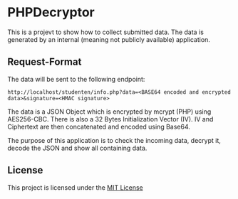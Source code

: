 # PHPDecryptor

This is a projevt to show how to collect submitted data. The data is generated by an internal (meaning not publicly available) application.

## Request-Format

The data will be sent to the following endpoint:
```
http://localhost/studenten/info.php?data=<BASE64 encoded and encrypted data>&signature=<HMAC signature>
```

The data is a JSON Object which is encrypted by mcrypt (PHP) using AES256-CBC. There is also a 32 Bytes Initialization Vector (IV). IV and Ciphertext are then concatenated and encoded using Base64.

The purpose of this application is to check the incoming data, decrypt it, decode the JSON and show all containing data.

## License

This project is licensed under the [MIT License](LICENSE)